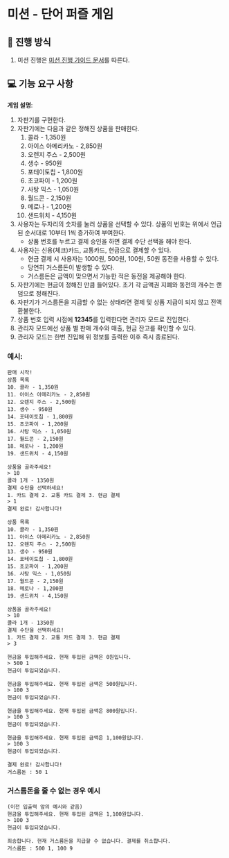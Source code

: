 # 미션 - 단어 퍼즐 게임

## 🚀 진행 방식
1. 미션 진행은 [미션 진행 가이드 문서](https://github.com/develup-mission/docs/blob/main/mission-guide.md)를 따른다.

## 💻 기능 요구 사항

**게임 설명**:

1. 자판기를 구현한다.
2. 자판기에는 다음과 같은 정해진 상품을 판매한다.
    1. 콜라 - 1,350원
    2. 아이스 아메리카노 - 2,850원
    3. 오렌지 주스 - 2,500원
    4. 생수 - 950원
    5. 포테이토칩 - 1,800원
    6. 초코파이 - 1,200원
    7. 사탕 믹스 - 1,050원
    8. 월드콘 - 2,150원
    9. 메로나 - 1,200원
    10. 샌드위치 - 4,150원
3. 사용자는 두자리의 숫자를 눌러 상품을 선택할 수 있다. 상품의 번호는 위에서 언급된 순서대로 10부터 1씩 증가하여 부여한다.
    - 상품 번호를 누르고 결제 승인을 하면 결제 수단 선택을 해야 한다.
4. 사용자는 신용(체크)카드, 교통카드, 현금으로 결제할 수 있다.
    - 현금 결제 시 사용자는 1000원, 500원, 100원, 50원 동전을 사용할 수 있다.
    - 당연히 거스름돈이 발생할 수 있다.
    - 거스름돈은 금액이 맞으면서 가능한 적은 동전을 제공해야 한다.
5. 자판기에는 현금이 정해진 만큼 들어있다. 초기 각 금액권 지폐와 동전의 개수는 랜덤으로 정해진다.
6. 자판기가 거스름돈을 지급할 수 없는 상태라면 결제 및 상품 지급이 되지 않고 전액 환불한다.
7. 상품 번호 입력 시점에 **12345**를 입력한다면 관리자 모드로 진입한다.
8. 관리자 모드에선 상품 별 판매 개수와 매출, 현금 잔고를 확인할 수 있다.
9. 관리자 모드는 한번 진입해 위 정보를 출력한 이후 즉시 종료된다.

### 예시:
```
판매 시작!
상품 목록
10. 콜라 - 1,350원
11. 아이스 아메리카노 - 2,850원
12. 오렌지 주스 - 2,500원
13. 생수 - 950원
14. 포테이토칩 - 1,800원
15. 초코파이 - 1,200원
16. 사탕 믹스 - 1,050원
17. 월드콘 - 2,150원
18. 메로나 - 1,200원
19. 샌드위치 - 4,150원

상품을 골라주세요!
> 10
콜라 1개 - 1350원
결제 수단을 선택하세요!
1. 카드 결제 2. 교통 카드 결제 3. 현금 결제
> 1
결제 완료! 감사합니다!

상품 목록
10. 콜라 - 1,350원
11. 아이스 아메리카노 - 2,850원
12. 오렌지 주스 - 2,500원
13. 생수 - 950원
14. 포테이토칩 - 1,800원
15. 초코파이 - 1,200원
16. 사탕 믹스 - 1,050원
17. 월드콘 - 2,150원
18. 메로나 - 1,200원
19. 샌드위치 - 4,150원

상품을 골라주세요!
> 10
콜라 1개 - 1350원
결제 수단을 선택하세요!
1. 카드 결제 2. 교통 카드 결제 3. 현금 결제
> 3

현금을 투입해주세요. 현재 투입된 금액은 0원입니다.
> 500 1
현금이 투입되었습니다.

현금을 투입해주세요. 현재 투입된 금액은 500원입니다.
> 100 3
현금이 투입되었습니다.

현금을 투입해주세요. 현재 투입된 금액은 800원입니다.
> 100 3
현금이 투입되었습니다.

현금을 투입해주세요. 현재 투입된 금액은 1,100원입니다.
> 100 3
현금이 투입되었습니다.

결제 완료! 감사합니다!
거스름돈 : 50 1
```

### 거스름돈을 줄 수 없는 경우 예시
```
(이전 입출력 앞의 예시와 같음)
현금을 투입해주세요. 현재 투입된 금액은 1,100원입니다.
> 100 3
현금이 투입되었습니다.

죄송합니다. 현재 거스름돈을 지급할 수 없습니다. 결제를 취소합니다.
거스름돈 : 500 1, 100 9
```
